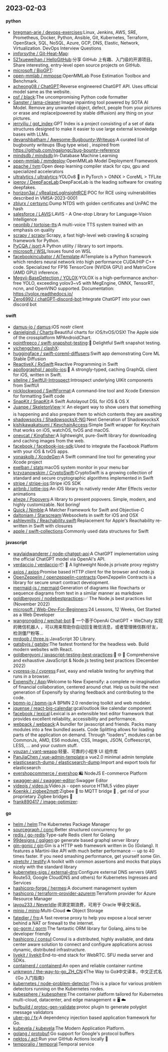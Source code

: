 ## 2023-02-03

#### python
* [bregman-arie / devops-exercises](https://github.com/bregman-arie/devops-exercises):Linux, Jenkins, AWS, SRE, Prometheus, Docker, Python, Ansible, Git, Kubernetes, Terraform, OpenStack, SQL, NoSQL, Azure, GCP, DNS, Elastic, Network, Virtualization. DevOps Interview Questions
* [jmforsythe / Git-Heat-Map](https://github.com/jmforsythe/Git-Heat-Map):
* [521xueweihan / HelloGitHub](https://github.com/521xueweihan/HelloGitHub):分享 GitHub 上有趣、入门级的开源项目。Share interesting, entry-level open source projects on GitHub.
* [microsoft / BioGPT](https://github.com/microsoft/BioGPT):
* [open-mmlab / mmpose](https://github.com/open-mmlab/mmpose):OpenMMLab Pose Estimation Toolbox and Benchmark.
* [acheong08 / ChatGPT](https://github.com/acheong08/ChatGPT):Reverse engineered ChatGPT API. Uses official model same as the website.
* [psf / black](https://github.com/psf/black):The uncompromising Python code formatter
* [Sanster / lama-cleaner](https://github.com/Sanster/lama-cleaner):Image inpainting tool powered by SOTA AI Model. Remove any unwanted object, defect, people from your pictures or erase and replace(powered by stable diffusion) any thing on your pictures.
* [jerryjliu / gpt_index](https://github.com/jerryjliu/gpt_index):GPT Index is a project consisting of a set of data structures designed to make it easier to use large external knowledge bases with LLMs.
* [devanshbatham / Awesome-Bugbounty-Writeups](https://github.com/devanshbatham/Awesome-Bugbounty-Writeups):A curated list of bugbounty writeups (Bug type wise) , inspired from https://github.com/ngalongc/bug-bounty-reference
* [mindsdb / mindsdb](https://github.com/mindsdb/mindsdb):In-Database Machine Learning
* [open-mmlab / mmdeploy](https://github.com/open-mmlab/mmdeploy):OpenMMLab Model Deployment Framework
* [apache / tvm](https://github.com/apache/tvm):Open deep learning compiler stack for cpu, gpu and specialized accelerators
* [ultralytics / ultralytics](https://github.com/ultralytics/ultralytics):YOLOv8
🚀
in PyTorch > ONNX > CoreML > TFLite
* [iperov / DeepFaceLab](https://github.com/iperov/DeepFaceLab):DeepFaceLab is the leading software for creating deepfakes.
* [horizon3ai / vRealizeLogInsightRCE](https://github.com/horizon3ai/vRealizeLogInsightRCE):POC for RCE using vulnerabilities described in VMSA-2023-0001
* [zblurx / certsync](https://github.com/zblurx/certsync):Dump NTDS with golden certificates and UnPAC the hash
* [salesforce / LAVIS](https://github.com/salesforce/LAVIS):LAVIS - A One-stop Library for Language-Vision Intelligence
* [neonbjb / tortoise-tts](https://github.com/neonbjb/tortoise-tts):A multi-voice TTS system trained with an emphasis on quality
* [scrapy / scrapy](https://github.com/scrapy/scrapy):Scrapy, a fast high-level web crawling & scraping framework for Python.
* [PyCQA / isort](https://github.com/PyCQA/isort):A Python utility / library to sort imports.
* [microsoft / WSL](https://github.com/microsoft/WSL):Issues found on WSL
* [facebookincubator / AITemplate](https://github.com/facebookincubator/AITemplate):AITemplate is a Python framework which renders neural network into high performance CUDA/HIP C++ code. Specialized for FP16 TensorCore (NVIDIA GPU) and MatrixCore (AMD GPU) inference.
* [Megvii-BaseDetection / YOLOX](https://github.com/Megvii-BaseDetection/YOLOX):YOLOX is a high-performance anchor-free YOLO, exceeding yolov3~v5 with MegEngine, ONNX, TensorRT, ncnn, and OpenVINO supported. Documentation: https://yolox.readthedocs.io/
* [Zero6992 / chatGPT-discord-bot](https://github.com/Zero6992/chatGPT-discord-bot):Integrate ChatGPT into your own discord bot

#### swift
* [damus-io / damus](https://github.com/damus-io/damus):iOS nostr client
* [danielgindi / Charts](https://github.com/danielgindi/Charts):Beautiful charts for iOS/tvOS/OSX! The Apple side of the crossplatform MPAndroidChart.
* [pointfreeco / swift-snapshot-testing](https://github.com/pointfreeco/swift-snapshot-testing):📸
Delightful Swift snapshot testing.
* [yichengchen / clashX](https://github.com/yichengchen/clashX):
* [huggingface / swift-coreml-diffusers](https://github.com/huggingface/swift-coreml-diffusers):Swift app demonstrating Core ML Stable Diffusion
* [ReactiveX / RxSwift](https://github.com/ReactiveX/RxSwift):Reactive Programming in Swift
* [apollographql / apollo-ios](https://github.com/apollographql/apollo-ios):📱
A strongly-typed, caching GraphQL client for iOS, written in Swift.
* [siteline / SwiftUI-Introspect](https://github.com/siteline/SwiftUI-Introspect):Introspect underlying UIKit components from SwiftUI
* [nicklockwood / SwiftFormat](https://github.com/nicklockwood/SwiftFormat):A command-line tool and Xcode Extension for formatting Swift code
* [SnapKit / SnapKit](https://github.com/SnapKit/SnapKit):A Swift Autolayout DSL for iOS & OS X
* [Juanpe / SkeletonView](https://github.com/Juanpe/SkeletonView):☠️
An elegant way to show users that something is happening and also prepare them to which contents they are awaiting
* [shadowsocks / ShadowsocksX-NG](https://github.com/shadowsocks/ShadowsocksX-NG):Next Generation of ShadowsocksX
* [kishikawakatsumi / KeychainAccess](https://github.com/kishikawakatsumi/KeychainAccess):Simple Swift wrapper for Keychain that works on iOS, watchOS, tvOS and macOS.
* [onevcat / Kingfisher](https://github.com/onevcat/Kingfisher):A lightweight, pure-Swift library for downloading and caching images from the web.
* [facebook / facebook-ios-sdk](https://github.com/facebook/facebook-ios-sdk):Used to integrate the Facebook Platform with your iOS & tvOS apps.
* [yonaskolb / XcodeGen](https://github.com/yonaskolb/XcodeGen):A Swift command line tool for generating your Xcode project
* [exelban / stats](https://github.com/exelban/stats):macOS system monitor in your menu bar
* [krzyzanowskim / CryptoSwift](https://github.com/krzyzanowskim/CryptoSwift):CryptoSwift is a growing collection of standard and secure cryptographic algorithms implemented in Swift
* [stripe / stripe-ios](https://github.com/stripe/stripe-ios):Stripe iOS SDK
* [airbnb / lottie-ios](https://github.com/airbnb/lottie-ios):An iOS library to natively render After Effects vector animations
* [aheze / Popovers](https://github.com/aheze/Popovers):A library to present popovers. Simple, modern, and highly customizable. Not boring!
* [Quick / Nimble](https://github.com/Quick/Nimble):A Matcher Framework for Swift and Objective-C
* [daltoniam / Starscream](https://github.com/daltoniam/Starscream):Websockets in swift for iOS and OSX
* [ashleymills / Reachability.swift](https://github.com/ashleymills/Reachability.swift):Replacement for Apple's Reachability re-written in Swift with closures
* [apple / swift-collections](https://github.com/apple/swift-collections):Commonly used data structures for Swift

#### javascript
* [waylaidwanderer / node-chatgpt-api](https://github.com/waylaidwanderer/node-chatgpt-api):A ChatGPT implementation using the official ChatGPT model via OpenAI's API.
* [verdaccio / verdaccio](https://github.com/verdaccio/verdaccio):📦
🔐
A lightweight Node.js private proxy registry
* [axios / axios](https://github.com/axios/axios):Promise based HTTP client for the browser and node.js
* [OpenZeppelin / openzeppelin-contracts](https://github.com/OpenZeppelin/openzeppelin-contracts):OpenZeppelin Contracts is a library for secure smart contract development.
* [mermaid-js / mermaid](https://github.com/mermaid-js/mermaid):Generation of diagrams like flowcharts or sequence diagrams from text in a similar manner as markdown
* [goldbergyoni / nodebestpractices](https://github.com/goldbergyoni/nodebestpractices):✅
The Node.js best practices list (November 2022)
* [microsoft / Web-Dev-For-Beginners](https://github.com/microsoft/Web-Dev-For-Beginners):24 Lessons, 12 Weeks, Get Started as a Web Developer
* [wangrongding / wechat-bot](https://github.com/wangrongding/wechat-bot):🤖
一个基于OpenAi ChatGPT + WeChaty 实现的微信机器人 ，可以用来帮助你自动回复微信消息，或者管理微信群/好友，检测僵尸粉等...
* [mrdoob / three.js](https://github.com/mrdoob/three.js):JavaScript 3D Library.
* [gatsbyjs / gatsby](https://github.com/gatsbyjs/gatsby):The fastest frontend for the headless web. Build modern websites with React.
* [goldbergyoni / javascript-testing-best-practices](https://github.com/goldbergyoni/javascript-testing-best-practices):📗
🌐
🚢
Comprehensive and exhaustive JavaScript & Node.js testing best practices (December 2022)
* [cypress-io / cypress](https://github.com/cypress-io/cypress):Fast, easy and reliable testing for anything that runs in a browser.
* [Expensify / App](https://github.com/Expensify/App):Welcome to New Expensify: a complete re-imagination of financial collaboration, centered around chat. Help us build the next generation of Expensify by sharing feedback and contributing to the code.
* [bpmn-io / bpmn-js](https://github.com/bpmn-io/bpmn-js):A BPMN 2.0 rendering toolkit and web modeler.
* [jquense / react-big-calendar](https://github.com/jquense/react-big-calendar):gcal/outlook like calendar component
* [facebook / lexical](https://github.com/facebook/lexical):Lexical is an extensible text editor framework that provides excellent reliability, accessibility and performance.
* [webpack / webpack](https://github.com/webpack/webpack):A bundler for javascript and friends. Packs many modules into a few bundled assets. Code Splitting allows for loading parts of the application on demand. Through "loaders", modules can be CommonJs, AMD, ES6 modules, CSS, Images, JSON, Coffeescript, LESS, ... and your custom stuff.
* [youzan / vant-weapp](https://github.com/youzan/vant-weapp):轻量、可靠的小程序 UI 组件库
* [PanJiaChen / vue-admin-template](https://github.com/PanJiaChen/vue-admin-template):a vue2.0 minimal admin template
* [elasticsearch-dump / elasticsearch-dump](https://github.com/elasticsearch-dump/elasticsearch-dump):Import and export tools for elasticsearch
* [evershopcommerce / evershop](https://github.com/evershopcommerce/evershop):🛍️
NodeJS E-commerce Platform
* [swagger-api / swagger-editor](https://github.com/swagger-api/swagger-editor):Swagger Editor
* [videojs / video.js](https://github.com/videojs/video.js):Video.js - open source HTML5 video player
* [Koenkk / zigbee2mqtt](https://github.com/Koenkk/zigbee2mqtt):Zigbee
🐝
to MQTT bridge
🌉
, get rid of your proprietary Zigbee bridges
🔨
* [frank890417 / image-optimizer](https://github.com/frank890417/image-optimizer):

#### go
* [helm / helm](https://github.com/helm/helm):The Kubernetes Package Manager
* [sourcegraph / conc](https://github.com/sourcegraph/conc):Better structured concurrency for go
* [redis / go-redis](https://github.com/redis/go-redis):Type-safe Redis client for Golang
* [99designs / gqlgen](https://github.com/99designs/gqlgen):go generate based graphql server library
* [gin-gonic / gin](https://github.com/gin-gonic/gin):Gin is a HTTP web framework written in Go (Golang). It features a Martini-like API with much better performance -- up to 40 times faster. If you need smashing performance, get yourself some Gin.
* [stretchr / testify](https://github.com/stretchr/testify):A toolkit with common assertions and mocks that plays nicely with the standard library
* [kubernetes-sigs / external-dns](https://github.com/kubernetes-sigs/external-dns):Configure external DNS servers (AWS Route53, Google CloudDNS and others) for Kubernetes Ingresses and Services
* [hashicorp-forge / hermes](https://github.com/hashicorp-forge/hermes):A document management system
* [hashicorp / terraform-provider-azurerm](https://github.com/hashicorp/terraform-provider-azurerm):Terraform provider for Azure Resource Manager
* [layou233 / NeverIdle](https://github.com/layou233/NeverIdle):资源定期浪费，可用于 Oracle 甲骨文保活。
* [minio / minio](https://github.com/minio/minio):Multi-Cloud
☁️
Object Storage
* [fatedier / frp](https://github.com/fatedier/frp):A fast reverse proxy to help you expose a local server behind a NAT or firewall to the internet.
* [go-gorm / gorm](https://github.com/go-gorm/gorm):The fantastic ORM library for Golang, aims to be developer friendly
* [hashicorp / consul](https://github.com/hashicorp/consul):Consul is a distributed, highly available, and data center aware solution to connect and configure applications across dynamic, distributed infrastructure.
* [livekit / livekit](https://github.com/livekit/livekit):End-to-end stack for WebRTC. SFU media server and SDKs.
* [containerd / containerd](https://github.com/containerd/containerd):An open and reliable container runtime
* [unknwon / the-way-to-go_ZH_CN](https://github.com/unknwon/the-way-to-go_ZH_CN):《The Way to Go》中文译本，中文正式名《Go 入门指南》
* [kubernetes / node-problem-detector](https://github.com/kubernetes/node-problem-detector):This is a place for various problem detectors running on the Kubernetes nodes.
* [kubesphere / kubesphere](https://github.com/kubesphere/kubesphere):The container platform tailored for Kubernetes multi-cloud, datacenter, and edge management ⎈
🖥
☁️
* [bufbuild / protoc-gen-validate](https://github.com/bufbuild/protoc-gen-validate):protoc plugin to generate polyglot message validators
* [uber-go / fx](https://github.com/uber-go/fx):A dependency injection based application framework for Go.
* [kubevela / kubevela](https://github.com/kubevela/kubevela):The Modern Application Platform.
* [golang / protobuf](https://github.com/golang/protobuf):Go support for Google's protocol buffers
* [nektos / act](https://github.com/nektos/act):Run your GitHub Actions locally
🚀
* [temporalio / temporal](https://github.com/temporalio/temporal):Temporal service
